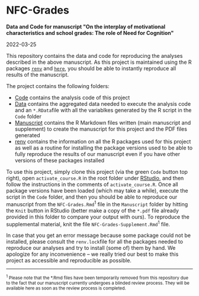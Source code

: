 # NFC-Grades

**Data and Code for manuscript "On the interplay of motivational characteristics and school grades: The role of Need for Cognition"**

2022-03-25

This repository contains the data and code for reproducing the analyses described in the above manuscript. As this project is maintained using the R packages [`renv`](https://rstudio.github.io/renv/articles/renv.html) and [`here`](https://here.r-lib.org), you should be able to instantly reproduce all results of the manuscript.

The project contains the following folders:

- [Code](Code) contains the analysis code of this project
- [Data](Data) contains the aggregated data needed to execute the analysis code and an `*.RData`file with all the variablkes generated by the R script in the `Code` folder
- [Manuscript](Manuscript) contains the R Markdown files written (main manuscript and supplement) to create the manuscript for this project and the PDF files generated
- [renv](renv) contains the information on all the R packages used for this project as well as a routine for installing the package versions used to be able to fully reproduce the results of our manuscript even if you have other versions of these packages installed

To use this project, simply clone this project (via the green `Code` button top right), open `activate_course.R` in the root folder under [RStudio](https://www.rstudio.com/products/rstudio/), and then follow the instructions in the comments of `activate_course.R`. Once all package versions have been loaded (which may take a while), execute the script in the `Code` folder, and then you should be able to reproduce our manuscript from the `NFC-Grades.Rmd`<sup>1</sup> file in the `Manuscript` folder by hitting the `Knit` button in RStudio (better make a copy of the `*.pdf` file already provided in this folder to compare your output with ours). To reproduce the supplemental material, knit the file `NFC-Grades-Supplement.Rmd`<sup>1</sup> file.

In case that you get an error message because some package could not be installed, please consult the `renv.lock`file for all the packages needed to reproduce our analyses and try to install (some of) them by hand. We apologize for any inconvenience – we really tried our best to make this project as accessible and reproducible as possible.

---

<small><sup>1</sup> Please note that the \*.Rmd files have been temporarily removed from this repository due to the fact that our manuscript currently undergoes a blinded review process. They will be available here as soon as the review process is completed.</small>
